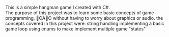 This is a simple hangman game I created with C#.  
The purpose of this project was to learn some basic concepts of game programming, OAO without having to worry about graphics or audio.
the concepts covered in this project were:
string handling
implementing a basic game loop
using enums to make implement multiple game "states"
